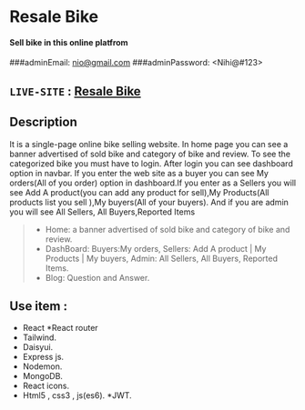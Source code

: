 # Resale Bike
#### Sell bike in this online platfrom 
###adminEmail: <nio@gmail.com>
###adminPassword: <Nihi@#123>
## `LIVE-SITE` : [Resale Bike](https://bike-resale.web.app/)

## Description
It is a single-page online bike selling website. In home page you can see a banner advertised of sold bike and category of bike and review. 
To see the categorized bike you must have to login. After login you can see dashboard option in navbar. If you enter the web site as a buyer you can see My orders(All of you order) option in dashboard.If you enter as a Sellers you will see Add A product(you can add any product for sell),My Products(All products list you sell ),My buyers(All of your buyers). And if you are admin you will see All Sellers, All Buyers,Reported Items

> - Home: a banner advertised of sold bike and category of bike and review.
> - DashBoard: Buyers:My orders, Sellers: Add A product | My Products | My buyers, Admin: All Sellers, All Buyers, Reported Items.
> - Blog: Question and Answer.


## Use item : 
* React 
*React router
* Tailwind.
* Daisyui.
* Express js.
* Nodemon.
* MongoDB.
* React icons.
* Html5 , css3 , js(es6).
*JWT.
